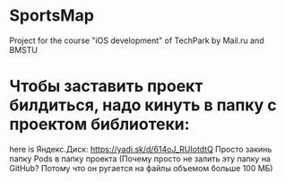 # SportsMap

Project for the course "iOS development" of TechPark by Mail.ru and BMSTU

# Чтобы заставить проект билдиться, надо кинуть в папку с проектом библиотеки:
here is Яндекс.Диск: https://yadi.sk/d/614oJ_RUIotdtQ
Просто закинь папку Pods в папку проекта
(Почему просто не залить эту папку на GitHub? Потому что он ругается на файлы объемом больше 100 МБ)
